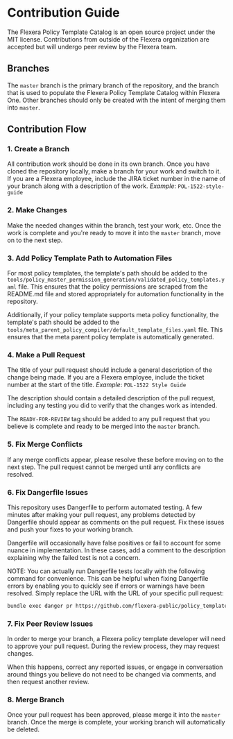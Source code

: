 # Contribution Guide

The Flexera Policy Template Catalog is an open source project under the MIT license. Contributions from outside of the Flexera organization are accepted but will undergo peer review by the Flexera team.

## Branches

The `master` branch is the primary branch of the repository, and the branch that is used to populate the Flexera Policy Template Catalog within Flexera One. Other branches should only be created with the intent of merging them into `master`.

## Contribution Flow

### 1. Create a Branch

All contribution work should be done in its own branch. Once you have cloned the repository locally, make a branch for your work and switch to it. If you are a Flexera employee, include the JIRA ticket number in the name of your branch along with a description of the work. _Example_: `POL-1522-style-guide`

### 2. Make Changes

Make the needed changes within the branch, test your work, etc. Once the work is complete and you're ready to move it into the `master` branch, move on to the next step.

### 3. Add Policy Template Path to Automation Files

For most policy templates, the template's path should be added to the `tools/policy_master_permission_generation/validated_policy_templates.yaml` file. This ensures that the policy permissions are scraped from the README.md file and stored appropriately for automation functionality in the repository.

Additionally, if your policy template supports meta policy functionality, the template's path should be added to the `tools/meta_parent_policy_compiler/default_template_files.yaml` file. This ensures that the meta parent policy template is automatically generated.

### 4. Make a Pull Request

The title of your pull request should include a general description of the change being made. If you are a Flexera employee, include the ticket number at the start of the title. _Example_: `POL-1522 Style Guide`

The description should contain a detailed description of the pull request, including any testing you did to verify that the changes work as intended.

The `READY-FOR-REVIEW` tag should be added to any pull request that you believe is complete and ready to be merged into the `master` branch.

### 5. Fix Merge Conflicts

If any merge conflicts appear, please resolve these before moving on to the next step. The pull request cannot be merged until any conflicts are resolved.

### 6. Fix Dangerfile Issues

This repository uses Dangerfile to perform automated testing. A few minutes after making your pull request, any problems detected by Dangerfile should appear as comments on the pull request. Fix these issues and push your fixes to your working branch.

Dangerfile will occasionally have false positives or fail to account for some nuance in implementation. In these cases, add a comment to the description explaining why the failed test is not a concern.

NOTE: You can actually run Dangerfile tests locally with the following command for convenience. This can be helpful when fixing Dangerfile errors by enabling you to quickly see if errors or warnings have been resolved. Simply replace the URL with the URL of your specific pull request:

```bash
bundle exec danger pr https://github.com/flexera-public/policy_templates/pull/123456 --pry
```

### 7. Fix Peer Review Issues

In order to merge your branch, a Flexera policy template developer will need to approve your pull request. During the review process, they may request changes.

When this happens, correct any reported issues, or engage in conversation around things you believe do not need to be changed via comments, and then request another review.

### 8. Merge Branch

Once your pull request has been approved, please merge it into the `master` branch. Once the merge is complete, your working branch will automatically be deleted.
